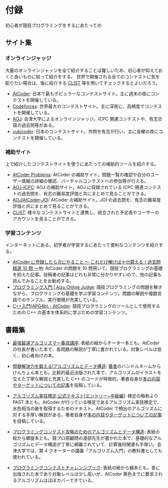 # 付録

初心者が競技プログラミングをするにあたっての

## サイト集
### オンラインジャッジ

大量のオンラインジャッジを全て紹介することは難しいため、初心者が抑えておくと良いものに絞って紹介をする。
世界で開催される全てのコンテストに気を配りたい場合は、後に紹介する [CLIST](https://clist.by/) 等を用いてチェックするとよいだろう。

 - [AtCoder](https://atcoder.jp/): 日本で最もポピュラーなコンテストサイト。主に週末の夜にコンテストを開催している。
 - [Codeforces](https://codeforces.com/): 世界最大のコンテストサイト。主に深夜に、高頻度でコンテストを開催している。
 - [AOJ](https://onlinejudge.u-aizu.ac.jp/): 会津大学によるオンラインジャッジ。ICPC 関連コンテストや、有志合宿の過去問等がある。
 - [yukicoder](https://yukicoder.me/): 日本のコンテストサイト。作問を有志が行い、主に金曜の夜にコンテストを開催している。

<!--
- [topcoder](https://topcoder.com/): 元世界最大のコンテストサイト。Single Round Match と呼ばれる短期間コンテストの他、Marathon Match と呼ばれる長期間のコンテストも行われている。
 - [yosupo judge](https://judge.yosupo.jp/): yosupo 氏による OJ。ライブラリ整備を主眼に置いたジャッジで、幅広い問題が日本語で提供されている。
 - [CodeChef](https://www.codechef.com/): インドのコンテストサイト。毎月2回のコンテストが行われている。
 - [CodinGame](https://codingame.com/): ゲーム AI を作成し、戦わせることができるコンテストサイト。不定期にコンテストが開催されている。
-->

### 補助サイト

上で紹介したコンテストサイトを使うにあたっての補助的ツールを紹介する。

 - [AtCoder Problems](https://kenkoooo.com/atcoder/#/table/keymoon): AtCoder の補助サイト。問題一覧の確認や自分のユーザー情報の詳細の確認、バーチャルコンテストへの参加等が行える。
 - [AOJ-ICPC](http://aoj-icpc.ichyo.jp): AOJ の補助サイト。AOJ に収録されている ICPC 関連コンテストの過去問を、有志の難易度評価と共にまとめて見ることができる。
 - [AOJ/AtCoder-JOI](https://joi.goodbaton.com/): AtCoder の補助サイト。JOI の過去問を、有志の難易度評価と共にまとめて見ることができる。
 - [CLIST](https://clist.by/): 様々なコンテストサイトと連携し、統合された予定表やユーザーのアカウントを見ることができる。

<!--恐らくこれはここで紹介するべきものではない
### ツール

 - [オンライン整数列大辞典](https://oeis.org): 数列の一部や数列の名称から、数列を検索することができる Web サイト。考察の結果出てきた数列を投げると殴れることがある。
 - [wolframalpha](https://ja.wolframalpha.com/): 関数電卓の凄い版。二項係数とかの式変形を突っ込むとやってくれたりする。
 - [oj](https://github.com/online-judge-tools/oj): 
-->

### 学習コンテンツ

インターネットにある、初学者が学習するにあたって便利なコンテンツを紹介する。

 - [AtCoder に登録したら次にやること ～ これだけ解けば十分闘える！過去問精選 10 問 ～](https://qiita.com/drken/items/fd4e5e3630d0f5859067)他: AtCoder の問題を 10 問用いて、競技プログラミングの基礎を抑えた記事。投稿者の記事はどれも非常に分かりやすいので、他の記事も読んでみることをお勧めする。
 - [プログラミング入門 | Aizu Online Judge](https://onlinejudge.u-aizu.ac.jp/courses/lesson/2/ITP1/1): 競技プログラミングの問題を解きながら、プログラミングの基礎を学ぶ学習コンテンツ。問題の解説や複数言語でのサンプル、実行環境が充実している。
 - [C++入門(APG4b) - AtCoder](https://atcoder.jp/contests/APG4b): 競技プログラミングのツールとして使用するための C++ の基本を体系的に学ぶための学習コンテンツ。

## 書籍集

 - [最強最速アルゴリズマー養成講座](https://www.amazon.co.jp/%E6%9C%80%E5%BC%B7%E6%9C%80%E9%80%9F%E3%82%A2%E3%83%AB%E3%82%B4%E3%83%AA%E3%82%BA%E3%83%9E%E3%83%BC%E9%A4%8A%E6%88%90%E8%AC%9B%E5%BA%A7-%E3%83%97%E3%83%AD%E3%82%B0%E3%83%A9%E3%83%9F%E3%83%B3%E3%82%B0%E3%82%B3%E3%83%B3%E3%83%86%E3%82%B9%E3%83%88TopCoder%E6%94%BB%E7%95%A5%E3%82%AC%E3%82%A4%E3%83%89-%E9%AB%98%E6%A9%8B-%E7%9B%B4%E5%A4%A7/dp/4797367172): 表紙の絵からチーター本とも。AtCoder の社長が書いた本で、各問題の解説が丁寧に書かれている。対象レベルは低く、初心者向けの本。

 - [問題解決力を鍛える!アルゴリズムとデータ構造](https://www.amazon.co.jp/%E5%95%8F%E9%A1%8C%E8%A7%A3%E6%B1%BA%E5%8A%9B%E3%82%92%E9%8D%9B%E3%81%88%E3%82%8B-%E3%82%A2%E3%83%AB%E3%82%B4%E3%83%AA%E3%82%BA%E3%83%A0%E3%81%A8%E3%83%87%E3%83%BC%E3%82%BF%E6%A7%8B%E9%80%A0-KS%E6%83%85%E5%A0%B1%E7%A7%91%E5%AD%A6%E5%B0%82%E9%96%80%E6%9B%B8-%E5%A4%A7%E6%A7%BB-%E5%85%BC%E8%B3%87/dp/4065128447): [著者](https://qiita.com/drken)のハンドルネームからけんちょん本とも。比較的最近出版された本で、アルゴリズムのイラストを交えた丁寧な解説と充実した C++ のコードが特徴的。著者自身が[本の内容やターゲットについての記事](https://drken1215.hatenablog.com/entry/2020/08/10/041137)を投稿している。

 - [アルゴリズム実技検定 公式テキスト[エントリー~中級編]](https://www.amazon.co.jp/%E3%82%A2%E3%83%AB%E3%82%B4%E3%83%AA%E3%82%BA%E3%83%A0%E5%AE%9F%E6%8A%80%E6%A4%9C%E5%AE%9A-%E5%85%AC%E5%BC%8F%E3%83%86%E3%82%AD%E3%82%B9%E3%83%88-%E3%82%A8%E3%83%B3%E3%83%88%E3%83%AA%E3%83%BC-%E4%B8%AD%E7%B4%9A%E7%B7%A8-Compass-Books%E3%82%B7%E3%83%AA%E3%83%BC%E3%82%BA/dp/483997277X): 検定の略称より PAST 本とも。AtCoder が行っている検定であるアルゴリズム実技検定で、水色相当の級を取得するためのテキスト。AtCoder で頻出のアルゴリズムに対する手厚い解説がある。著者自身が[本の内容やターゲットについての記事](https://betrue12.hateblo.jp/entry/2021/02/20/123103)を投稿している。

 - [プログラミングコンテスト攻略のためのアルゴリズムとデータ構造](https://www.amazon.co.jp/%E3%83%97%E3%83%AD%E3%82%B0%E3%83%A9%E3%83%9F%E3%83%B3%E3%82%B0%E3%82%B3%E3%83%B3%E3%83%86%E3%82%B9%E3%83%88%E6%94%BB%E7%95%A5%E3%81%AE%E3%81%9F%E3%82%81%E3%81%AE%E3%82%A2%E3%83%AB%E3%82%B4%E3%83%AA%E3%82%BA%E3%83%A0%E3%81%A8%E3%83%87%E3%83%BC%E3%82%BF%E6%A7%8B%E9%80%A0-%E6%B8%A1%E9%83%A8-%E6%9C%89%E9%9A%86-ebook/dp/B00U5MVXZO): 表紙の絵から螺旋本とも。競プロ部顧問の渡部先生が書かれた本で、基礎的なアルゴリズムとデータ構造が丁寧に網羅されていて、計算幾何関連も手厚い。会津大学では、第 4 クオーターの講義「アルゴリズム入門」の教科書としても使われている。

 - [プログラミングコンテストチャレンジブック](https://www.amazon.co.jp/%E3%83%97%E3%83%AD%E3%82%B0%E3%83%A9%E3%83%9F%E3%83%B3%E3%82%B0%E3%82%B3%E3%83%B3%E3%83%86%E3%82%B9%E3%83%88%E3%83%81%E3%83%A3%E3%83%AC%E3%83%B3%E3%82%B8%E3%83%96%E3%83%83%E3%82%AF-%E7%AC%AC2%E7%89%88-%EF%BD%9E%E5%95%8F%E9%A1%8C%E8%A7%A3%E6%B1%BA%E3%81%AE%E3%82%A2%E3%83%AB%E3%82%B4%E3%83%AA%E3%82%BA%E3%83%A0%E6%B4%BB%E7%94%A8%E5%8A%9B%E3%81%A8%E3%82%B3%E3%83%BC%E3%83%87%E3%82%A3%E3%83%B3%E3%82%B0%E3%83%86%E3%82%AF%E3%83%8B%E3%83%83%E3%82%AF%E3%82%92%E9%8D%9B%E3%81%88%E3%82%8B%EF%BD%9E-%E7%A7%8B%E8%91%89%E6%8B%93%E5%93%89/dp/4839941068): 表紙の絵から蟻本とも。昔に出版された本であり対象レベルは少し高いが、AtCoder 黄色までに要求されるアルゴリズムはほぼカバーできている。

<!--多分要らん
- [アルゴリズムイントロダクション](https://www.amazon.co.jp/%E3%82%A2%E3%83%AB%E3%82%B4%E3%83%AA%E3%82%BA%E3%83%A0%E3%82%A4%E3%83%B3%E3%83%88%E3%83%AD%E3%83%80%E3%82%AF%E3%82%B7%E3%83%A7%E3%83%B3-%E7%AC%AC3%E7%89%88-%E7%B7%8F%E5%90%88%E7%89%88-%E4%B8%96%E7%95%8C%E6%A8%99%E6%BA%96MIT%E6%95%99%E7%A7%91%E6%9B%B8-%E3%82%B3%E3%83%AB%E3%83%A1%E3%83%B3/dp/476490408X): アアアアアアインイイイイインとも。学術寄り。普通に難しい。あと高い。vBH木とか理解していない。
-->

<!--
## 用語集
合宿とか作問とかの時に用語を説明するのがめんどいので、あったほうがいいかなという気持ちに
名詞を中心に、スラングは紹介しない

### 色

### GCJ

### パフォーマンス

### ライブラリ

### オンラインジャッジ

### マラソン

### 合宿

### JAG

### ICPC
-->
